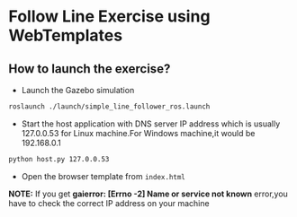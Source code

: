 # Follow Line Exercise using WebTemplates

## How to launch the exercise?

- Launch the Gazebo simulation

```bash
roslaunch ./launch/simple_line_follower_ros.launch
```

- Start the host application with DNS server IP address which is usually 127.0.0.53 for Linux machine.For Windows machine,it would be 192.168.0.1 

```bash
python host.py 127.0.0.53
```

- Open the browser template from `index.html`



**__NOTE:__**  If you get **gaierror: [Errno -2] Name or service not known** error,you have to check the correct IP address on your machine


